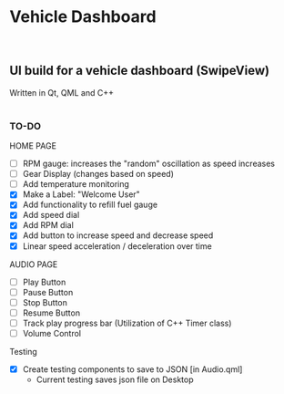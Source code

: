 # Vehicle Dashboard
</br>

## UI build for a vehicle dashboard (SwipeView)

Written in Qt, QML and C++
</br>
</br>

### TO-DO

HOME PAGE
- [ ] RPM gauge: increases the "random" oscillation as speed increases
- [ ] Gear Display (changes based on speed)
- [ ] Add temperature monitoring
- [X] Make a Label: "Welcome User"
- [X] Add functionality to refill fuel gauge
- [X] Add speed dial
- [X] Add RPM dial
- [X] Add button to increase speed and decrease speed
- [X] Linear speed acceleration / deceleration over time

AUDIO PAGE
- [ ] Play Button
- [ ] Pause Button
- [ ] Stop Button
- [ ] Resume Button
- [ ] Track play progress bar (Utilization of C++ Timer class)
- [ ] Volume Control

Testing
- [X] Create testing components to save to JSON [in Audio.qml]
  - Current testing saves json file on Desktop
